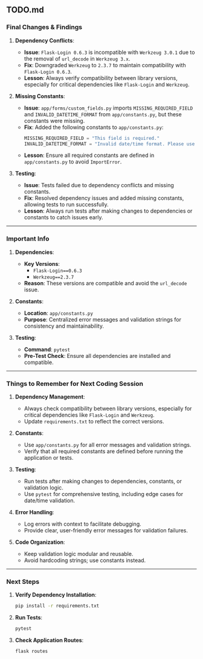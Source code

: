## **TODO.md**

### **Final Changes & Findings**
1. **Dependency Conflicts**:
   - **Issue**: `Flask-Login 0.6.3` is incompatible with `Werkzeug 3.0.1` due to the removal of `url_decode` in `Werkzeug 3.x`.
   - **Fix**: Downgraded `Werkzeug` to `2.3.7` to maintain compatibility with `Flask-Login 0.6.3`.
   - **Lesson**: Always verify compatibility between library versions, especially for critical dependencies like `Flask-Login` and `Werkzeug`.

2. **Missing Constants**:
   - **Issue**: `app/forms/custom_fields.py` imports `MISSING_REQUIRED_FIELD` and `INVALID_DATETIME_FORMAT` from `app/constants.py`, but these constants were missing.
   - **Fix**: Added the following constants to `app/constants.py`:
     ```python
     MISSING_REQUIRED_FIELD = "This field is required."
     INVALID_DATETIME_FORMAT = "Invalid date/time format. Please use YYYY-MM-DD HH:MM:SS."
     ```
   - **Lesson**: Ensure all required constants are defined in `app/constants.py` to avoid `ImportError`.

3. **Testing**:
   - **Issue**: Tests failed due to dependency conflicts and missing constants.
   - **Fix**: Resolved dependency issues and added missing constants, allowing tests to run successfully.
   - **Lesson**: Always run tests after making changes to dependencies or constants to catch issues early.

---

### **Important Info**
1. **Dependencies**:
   - **Key Versions**:
     - `Flask-Login==0.6.3`
     - `Werkzeug==2.3.7`
   - **Reason**: These versions are compatible and avoid the `url_decode` issue.

2. **Constants**:
   - **Location**: `app/constants.py`
   - **Purpose**: Centralized error messages and validation strings for consistency and maintainability.

3. **Testing**:
   - **Command**: `pytest`
   - **Pre-Test Check**: Ensure all dependencies are installed and compatible.

---

### **Things to Remember for Next Coding Session**
1. **Dependency Management**:
   - Always check compatibility between library versions, especially for critical dependencies like `Flask-Login` and `Werkzeug`.
   - Update `requirements.txt` to reflect the correct versions.

2. **Constants**:
   - Use `app/constants.py` for all error messages and validation strings.
   - Verify that all required constants are defined before running the application or tests.

3. **Testing**:
   - Run tests after making changes to dependencies, constants, or validation logic.
   - Use `pytest` for comprehensive testing, including edge cases for date/time validation.

4. **Error Handling**:
   - Log errors with context to facilitate debugging.
   - Provide clear, user-friendly error messages for validation failures.

5. **Code Organization**:
   - Keep validation logic modular and reusable.
   - Avoid hardcoding strings; use constants instead.

---

### **Next Steps**
1. **Verify Dependency Installation**:
   ```bash
   pip install -r requirements.txt
   ```
2. **Run Tests**:
   ```bash
   pytest
   ```
3. **Check Application Routes**:
   ```bash
   flask routes
   ```
